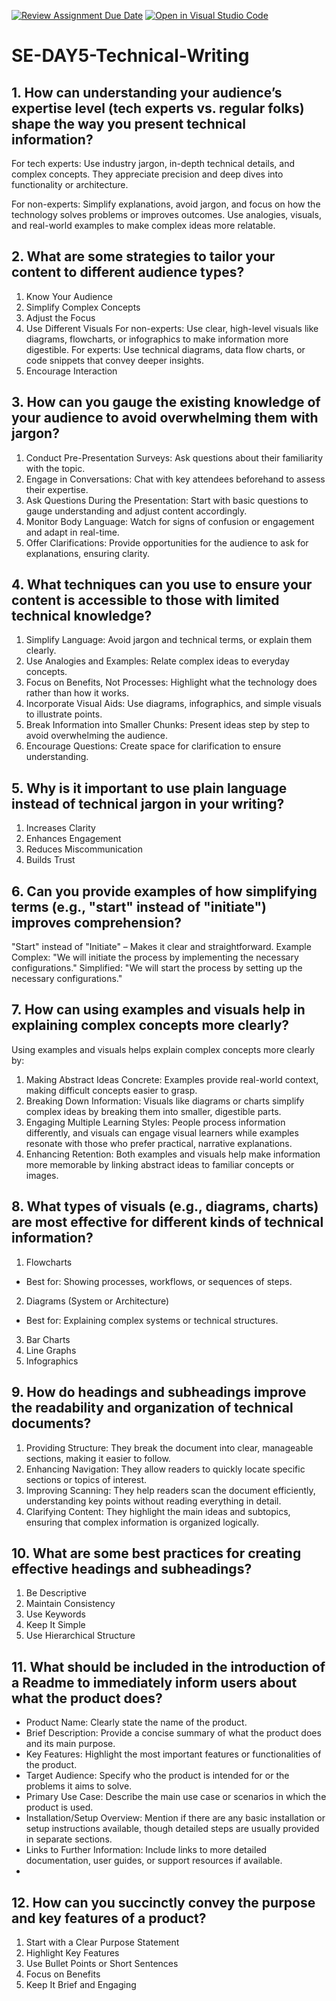 [![Review Assignment Due Date](https://classroom.github.com/assets/deadline-readme-button-22041afd0340ce965d47ae6ef1cefeee28c7c493a6346c4f15d667ab976d596c.svg)](https://classroom.github.com/a/zsAR-pyY)
[![Open in Visual Studio Code](https://classroom.github.com/assets/open-in-vscode-2e0aaae1b6195c2367325f4f02e2d04e9abb55f0b24a779b69b11b9e10269abc.svg)](https://classroom.github.com/online_ide?assignment_repo_id=15864687&assignment_repo_type=AssignmentRepo)
# SE-DAY5-Technical-Writing
## 1. How can understanding your audience’s expertise level (tech experts vs. regular folks) shape the way you present technical information?
For tech experts: Use industry jargon, in-depth technical details, and complex concepts. They appreciate precision and deep dives into functionality or architecture.

For non-experts: Simplify explanations, avoid jargon, and focus on how the technology solves problems or improves outcomes. Use analogies, visuals, and real-world examples to make complex ideas more relatable.

## 2. What are some strategies to tailor your content to different audience types?
1. Know Your Audience
2. Simplify Complex Concepts
3. Adjust the Focus
4. Use Different Visuals
For non-experts: Use clear, high-level visuals like diagrams, flowcharts, or infographics to make information more digestible.
For experts: Use technical diagrams, data flow charts, or code snippets that convey deeper insights.
5.  Encourage Interaction
   
## 3. How can you gauge the existing knowledge of your audience to avoid overwhelming them with jargon?
1. Conduct Pre-Presentation Surveys: Ask questions about their familiarity with the topic.
2. Engage in Conversations: Chat with key attendees beforehand to assess their expertise.
3. Ask Questions During the Presentation: Start with basic questions to gauge understanding and adjust content accordingly.
4. Monitor Body Language: Watch for signs of confusion or engagement and adapt in real-time.
5. Offer Clarifications: Provide opportunities for the audience to ask for explanations, ensuring clarity.
   
## 4. What techniques can you use to ensure your content is accessible to those with limited technical knowledge?
1. Simplify Language: Avoid jargon and technical terms, or explain them clearly.
2. Use Analogies and Examples: Relate complex ideas to everyday concepts.
3. Focus on Benefits, Not Processes: Highlight what the technology does rather than how it works.
4. Incorporate Visual Aids: Use diagrams, infographics, and simple visuals to illustrate points.
5. Break Information into Smaller Chunks: Present ideas step by step to avoid overwhelming the audience.
6. Encourage Questions: Create space for clarification to ensure understanding.
   
## 5. Why is it important to use plain language instead of technical jargon in your writing?
1. Increases Clarity
2. Enhances Engagement
3. Reduces Miscommunication
4. Builds Trust
   
## 6. Can you provide examples of how simplifying terms (e.g., "start" instead of "initiate") improves comprehension?
"Start" instead of "Initiate" – Makes it clear and straightforward.
Example
Complex: "We will initiate the process by implementing the necessary configurations."
Simplified: "We will start the process by setting up the necessary configurations."

## 7. How can using examples and visuals help in explaining complex concepts more clearly?
Using examples and visuals helps explain complex concepts more clearly by:
1. Making Abstract Ideas Concrete: Examples provide real-world context, making difficult concepts easier to grasp.
2. Breaking Down Information: Visuals like diagrams or charts simplify complex ideas by breaking them into smaller, digestible parts.
3. Engaging Multiple Learning Styles: People process information differently, and visuals can engage visual learners while examples resonate with those who prefer practical, narrative explanations.
4. Enhancing Retention: Both examples and visuals help make information more memorable by linking abstract ideas to familiar concepts or images.
   
## 8. What types of visuals (e.g., diagrams, charts) are most effective for different kinds of technical information?
1. Flowcharts
 - Best for: Showing processes, workflows, or sequences of steps.
2.  Diagrams (System or Architecture)
 - Best for: Explaining complex systems or technical structures.
3. Bar Charts
4. Line Graphs
5. Infographics
   
## 9. How do headings and subheadings improve the readability and organization of technical documents?
1. Providing Structure: They break the document into clear, manageable sections, making it easier to follow.
2. Enhancing Navigation: They allow readers to quickly locate specific sections or topics of interest.
3. Improving Scanning: They help readers scan the document efficiently, understanding key points without reading everything in detail.
4. Clarifying Content: They highlight the main ideas and subtopics, ensuring that complex information is organized logically.
   
## 10. What are some best practices for creating effective headings and subheadings?
1. Be Descriptive
2. Maintain Consistency
3. Use Keywords
4. Keep It Simple
5. Use Hierarchical Structure
   
## 11. What should be included in the introduction of a Readme to immediately inform users about what the product does?
- Product Name: Clearly state the name of the product.
- Brief Description: Provide a concise summary of what the product does and its main purpose.
- Key Features: Highlight the most important features or functionalities of the product.
- Target Audience: Specify who the product is intended for or the problems it aims to solve.
- Primary Use Case: Describe the main use case or scenarios in which the product is used.
- Installation/Setup Overview: Mention if there are any basic installation or setup instructions available, though detailed steps are usually provided in separate sections.
- Links to Further Information: Include links to more detailed documentation, user guides, or support resources if available.
- 
## 12. How can you succinctly convey the purpose and key features of a product?
1. Start with a Clear Purpose Statement
2. Highlight Key Features
3. Use Bullet Points or Short Sentences
4. Focus on Benefits
5. Keep It Brief and Engaging
